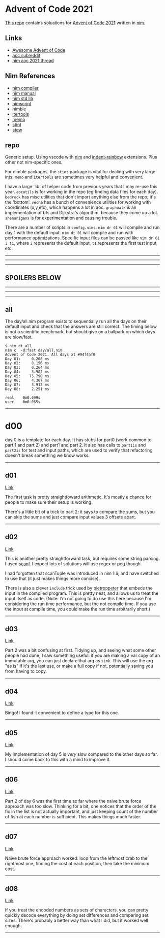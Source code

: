 
# Advent of Code 2021

[This repo](https://github.com/bobgeis/aoc2021) contains soluations for [Advent of Code 2021](https://adventofcode.com/2021) written in [nim](https://nim-lang.org/).

## Links

- [Awesome Advent of Code](https://github.com/Bogdanp/awesome-advent-of-code#nim)
- [aoc subreddit](https://old.reddit.com/r/adventofcode/)
- [nim aoc 2021 thread]()

## Nim References

- [nim compiler](https://nim-lang.org/docs/nimc.html)
- [nim manual](https://nim-lang.org/docs/manual.html)
- [nim std lib](https://nim-lang.org/docs/lib.html)
- [nimscript](https://nim-lang.org/docs/nimscript.html)
- [nimble](https://nimble.directory/)
- [itertools](https://github.com/narimiran/itertools)
- [memo](https://github.com/andreaferretti/memo)
- [stint](https://github.com/status-im/nim-stint)
- [stew](https://github.com/status-im/nim-stew)

## repo

Generic setup. Using vscode with [nim](https://marketplace.visualstudio.com/items?itemName=kosz78.nim) and [indent-rainbow](https://marketplace.visualstudio.com/items?itemName=oderwat.indent-rainbow) extensions. Plus other not nim-specific ones.

For nimble packages, the `stint` package is vital for dealing with very large ints. `memo` and `itertools` are sometimes very helpful and convenient.

I have a large 'lib' of helper code from previous years that I may re-use this year. `aocutils` is for working in the repo (eg finding data files for each day). `bedrock` has misc utilities that don't import anything else from the repo; it's the 'bottom'. `vecna` has a bunch of convenience utilities for working with coordinates (x,y,etc), which happens a lot in aoc. `graphwalk` is an implementation of bfs and Dijkstra's algorithm, because they come up a lot. `shenanigans` is for experimentation and causing trouble.

There are a number of scripts in `config.nims`. `nim dr 01` will compile and run day 1 with the default input. `nim dt 01` will compile and run with performance optimizations. Specific input files can be passed like `nim dr 01 i t1`, where `i` represents the default input, `t1` represents the first test input, etc.

___
___
___

## SPOILERS BELOW

___
___
___

## all

The day/all.nim program exists to sequentially run all the days on their default input and check that the answers are still correct. The timing below is not a scientific benchmark, but should give on a ballpark on which days are slow/fast.

```
$ nim dt all
nim c  -d:fast day/all.nim
Advent of Code 2021. All days at #94f4af0
Day 01:     0.208 ms
Day 02:     0.156 ms
Day 03:     0.264 ms
Day 04:     3.902 ms
Day 05:    75.790 ms
Day 06:     4.367 ms
Day 07:     3.913 ms
Day 08:     2.251 ms

real    0m0.099s
user    0m0.065s
```

___

# d00

day 0 is a template for each day. It has stubs for part0 (work common to part 1 and part 2) and part1 and part 2. It also has calls to `part1is` and `part2is` for test and input paths, which are used to verify that refactoring doesn't break something we know works.

___

## d01
[Link](https://adventofcode.com/2021/day/1)

The first task is pretty straightfoward arithmetic. It's mostly a chance for people to make sure their setup is working.

There's a little bit of a trick to part 2: it says to compare the sums, but you can skip the sums and just compare input values 3 offsets apart.

___

## d02
[Link](https://adventofcode.com/2021/day/2)

This is another pretty straightforward task, but requires some string parsing. I used [scanf](https://nim-lang.org/docs/strscans.html). I expect lots of solutions will use regex or peg though.

I had forgotten that scanTuple was introduced in nim 1.6, and have switched to use that (it just makes things more concise).

There is also a clever `include` trick used by [pietroppeter](https://pietroppeter.github.io/adventofnim/2021/day02.html) that embeds the input in the compiled program. This is pretty neat, and allows us to treat the input itself as code. (Note: I'm not going to do use this here because I'm considering the run time performance, but the not compile time. If you use the input at compile time, you could make the run time arbitrarily short.)

___

## d03
[Link](https://adventofcode.com/2021/day/3)

Part 2 was a bit confusing at first. Tidying up, and seeing what some other people had done, I saw something useful: if you are making a var copy of an immutable arg, you can just declare that arg as `sink`. This will use the arg "as is" if it's the last use, or make a full copy if not, potentially saving you from having to copy.

___

## d04
[Link](https://adventofcode.com/2021/day/4)

Bingo! I found it convenient to define a type for this one.

___

## d05
[Link](https://adventofcode.com/2021/day/5)

My implementation of day 5 is _very_ slow compared to the other days so far. I should come back to this with a mind to improve it.

___

## d06
[Link](https://adventofcode.com/2021/day/6)

Part 2 of day 6 was the first time so far where the naive brute force approach was too slow. Thinking for a bit, one notices that the order of the fix in the list is not actually important, and just keeping count of the number of fish at each number is sufficient. This makes things much faster.

___

## d07
[Link](https://adventofcode.com/2021/day/7)

Naive brute force approach worked: loop from the leftmost crab to the rightmost one, finding the cost at each position, then take the minimum cost.

___

## d08
[Link](https://adventofcode.com/2021/day/8)

If you treat the encoded numbers as sets of characters, you can pretty quickly decode everything by doing set differences and comparing set sizes. There's probably a better way than what I did, but it worked well enough.

<!-- ___ -->

<!-- ## d09 -->
<!-- [Link](https://adventofcode.com/2021/day/9) -->

<!-- ___ -->

<!-- ## d10 -->
<!-- [Link](https://adventofcode.com/2021/day/10) -->

<!-- ___ -->

<!-- ## d11 -->
<!-- [Link](https://adventofcode.com/2021/day/11) -->

<!-- ___ -->

<!-- ## d12 -->
<!-- [Link](https://adventofcode.com/2021/day/12) -->

<!-- ___ -->

<!-- ## d13 -->
<!-- [Link](https://adventofcode.com/2021/day/13) -->

<!-- ___ -->

<!-- ## d14 -->
<!-- [Link](https://adventofcode.com/2021/day/14) -->

<!-- ___ -->

<!-- ## d15 -->
<!-- [Link](https://adventofcode.com/2021/day/15) -->

<!-- ___ -->

<!-- ## d16 -->
<!-- [Link](https://adventofcode.com/2021/day/16) -->

<!-- ___ -->

<!-- ## d17 -->
<!-- [Link](https://adventofcode.com/2021/day/17) -->

<!-- ___ -->

<!-- ## d18 -->
<!-- [Link](https://adventofcode.com/2021/day/18) -->

<!-- ___ -->

<!-- ## d19 -->
<!-- [Link](https://adventofcode.com/2021/day/19) -->

<!-- ___ -->

<!-- ## d20 -->
<!-- [Link](https://adventofcode.com/2021/day/20) -->

<!-- ___ -->

<!-- ## d21 -->
<!-- [Link](https://adventofcode.com/2021/day/21) -->

<!-- ___ -->

<!-- ## d22 -->
<!-- [Link](https://adventofcode.com/2021/day/22) -->

<!-- ___ -->

<!-- ## d23 -->
<!-- [Link](https://adventofcode.com/2021/day/23) -->

<!-- ___ -->

<!-- ## d24 -->
<!-- [Link](https://adventofcode.com/2021/day/24) -->

<!-- ___ -->

<!-- ## d25 -->
<!-- [Link](https://adventofcode.com/2021/day/25) -->

<!-- ___ -->

<!-- ## Afterword -->

___

